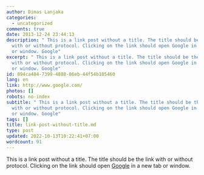 ```yaml
---
author: Dimas Lanjaka
categories:
  - uncategorized
comments: true
date: 2013-12-24 23:44:13
description: " This is a link post without a title. The title should be the link
  with or without protocol. Clicking on the link should open Google in a new tab
  or window. Google"
excerpt: " This is a link post without a title. The title should be the link
  with or without protocol. Clicking on the link should open Google in a new tab
  or window. Google"
id: 894ca484-7399-4888-86eb-44f54b185460
lang: en
link: http://www.google.com/
photos: []
robots: no-index
subtitle: " This is a link post without a title. The title should be the link
  with or without protocol. Clicking on the link should open Google in a new tab
  or window. Google"
tags: []
title: link-post-without-title.md
type: post
updated: 2022-10-13T10:22:41+07:00
wordcount: 91
---
```


This is a link post without a title. The title should be the link with or without protocol. Clicking on the link should open [Google](http://www.google.com/) in a new tab or window.